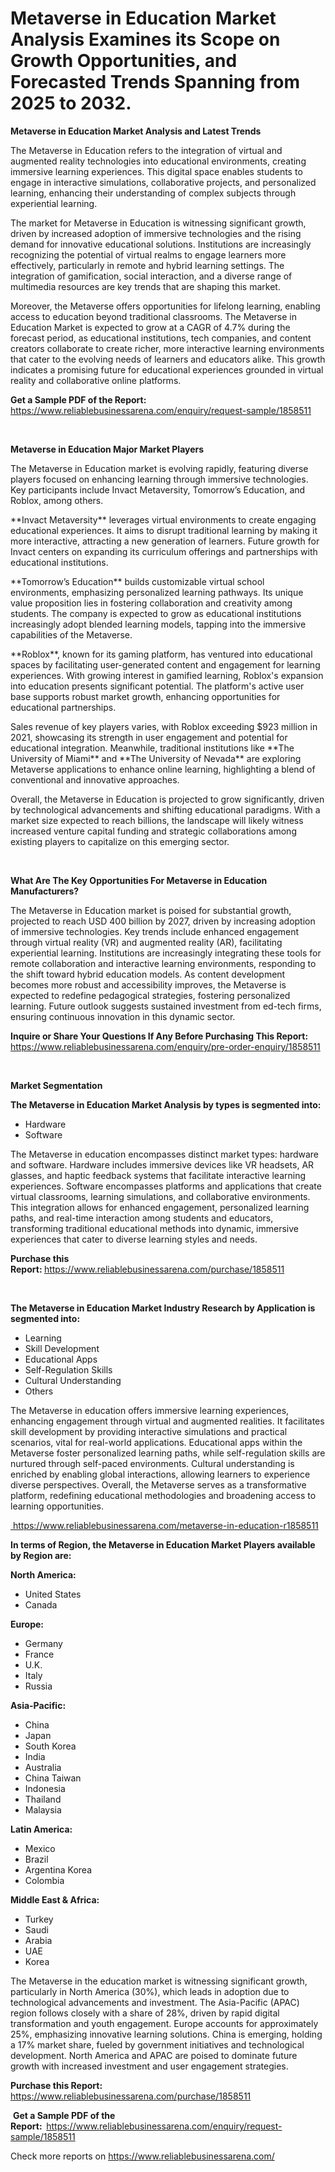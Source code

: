 <p><h1>Metaverse in Education Market Analysis Examines its Scope on Growth Opportunities, and Forecasted Trends Spanning from 2025 to 2032.</h1></p><p><strong>Metaverse in Education Market Analysis and Latest Trends</strong></p>
<p><p>The Metaverse in Education refers to the integration of virtual and augmented reality technologies into educational environments, creating immersive learning experiences. This digital space enables students to engage in interactive simulations, collaborative projects, and personalized learning, enhancing their understanding of complex subjects through experiential learning.</p><p>The market for Metaverse in Education is witnessing significant growth, driven by increased adoption of immersive technologies and the rising demand for innovative educational solutions. Institutions are increasingly recognizing the potential of virtual realms to engage learners more effectively, particularly in remote and hybrid learning settings. The integration of gamification, social interaction, and a diverse range of multimedia resources are key trends that are shaping this market.</p><p>Moreover, the Metaverse offers opportunities for lifelong learning, enabling access to education beyond traditional classrooms. The Metaverse in Education Market is expected to grow at a CAGR of 4.7% during the forecast period, as educational institutions, tech companies, and content creators collaborate to create richer, more interactive learning environments that cater to the evolving needs of learners and educators alike. This growth indicates a promising future for educational experiences grounded in virtual reality and collaborative online platforms.</p></p>
<p><strong>Get a Sample PDF of the Report:&nbsp;</strong> <a href="https://www.reliablebusinessarena.com/enquiry/request-sample/1858511?utm_campaign=2893&utm_medium=2&utm_source=Github&utm_content=ia&utm_term=11032025&utm_id=metaverse-in-education">https://www.reliablebusinessarena.com/enquiry/request-sample/1858511</a></p>
<p>&nbsp;</p>
<p><strong>Metaverse in Education Major Market Players</strong></p>
<p><p>The Metaverse in Education market is evolving rapidly, featuring diverse players focused on enhancing learning through immersive technologies. Key participants include Invact Metaversity, Tomorrow’s Education, and Roblox, among others.</p><p>**Invact Metaversity** leverages virtual environments to create engaging educational experiences. It aims to disrupt traditional learning by making it more interactive, attracting a new generation of learners. Future growth for Invact centers on expanding its curriculum offerings and partnerships with educational institutions.</p><p>**Tomorrow’s Education** builds customizable virtual school environments, emphasizing personalized learning pathways. Its unique value proposition lies in fostering collaboration and creativity among students. The company is expected to grow as educational institutions increasingly adopt blended learning models, tapping into the immersive capabilities of the Metaverse.</p><p>**Roblox**, known for its gaming platform, has ventured into educational spaces by facilitating user-generated content and engagement for learning experiences. With growing interest in gamified learning, Roblox's expansion into education presents significant potential. The platform's active user base supports robust market growth, enhancing opportunities for educational partnerships.</p><p>Sales revenue of key players varies, with Roblox exceeding $923 million in 2021, showcasing its strength in user engagement and potential for educational integration. Meanwhile, traditional institutions like **The University of Miami** and **The University of Nevada** are exploring Metaverse applications to enhance online learning, highlighting a blend of conventional and innovative approaches.</p><p>Overall, the Metaverse in Education is projected to grow significantly, driven by technological advancements and shifting educational paradigms. With a market size expected to reach billions, the landscape will likely witness increased venture capital funding and strategic collaborations among existing players to capitalize on this emerging sector.</p></p>
<p>&nbsp;</p>
<p><strong>What Are The Key Opportunities For Metaverse in Education Manufacturers?</strong></p>
<p><p>The Metaverse in Education market is poised for substantial growth, projected to reach USD 400 billion by 2027, driven by increasing adoption of immersive technologies. Key trends include enhanced engagement through virtual reality (VR) and augmented reality (AR), facilitating experiential learning. Institutions are increasingly integrating these tools for remote collaboration and interactive learning environments, responding to the shift toward hybrid education models. As content development becomes more robust and accessibility improves, the Metaverse is expected to redefine pedagogical strategies, fostering personalized learning. Future outlook suggests sustained investment from ed-tech firms, ensuring continuous innovation in this dynamic sector.</p></p>
<p><strong>Inquire or Share Your Questions If Any Before Purchasing This Report:</strong> <a href="https://www.reliablebusinessarena.com/enquiry/pre-order-enquiry/1858511?utm_campaign=2893&utm_medium=2&utm_source=Github&utm_content=ia&utm_term=11032025&utm_id=metaverse-in-education">https://www.reliablebusinessarena.com/enquiry/pre-order-enquiry/1858511</a></p>
<p>&nbsp;</p>
<p><strong>Market Segmentation</strong></p>
<p><strong>The Metaverse in Education Market Analysis by types is segmented into:</strong></p>
<p><ul><li>Hardware</li><li>Software</li></ul></p>
<p><p>The Metaverse in education encompasses distinct market types: hardware and software. Hardware includes immersive devices like VR headsets, AR glasses, and haptic feedback systems that facilitate interactive learning experiences. Software encompasses platforms and applications that create virtual classrooms, learning simulations, and collaborative environments. This integration allows for enhanced engagement, personalized learning paths, and real-time interaction among students and educators, transforming traditional educational methods into dynamic, immersive experiences that cater to diverse learning styles and needs.</p></p>
<p><strong>Purchase this Report:&nbsp;</strong><a href="https://www.reliablebusinessarena.com/purchase/1858511?utm_campaign=2893&utm_medium=2&utm_source=Github&utm_content=ia&utm_term=11032025&utm_id=metaverse-in-education">https://www.reliablebusinessarena.com/purchase/1858511</a></p>
<p>&nbsp;</p>
<p><strong>The Metaverse in Education Market Industry Research by Application is segmented into:</strong></p>
<p><ul><li>Learning</li><li>Skill Development</li><li>Educational Apps</li><li>Self-Regulation Skills</li><li>Cultural Understanding</li><li>Others</li></ul></p>
<p><p>The Metaverse in education offers immersive learning experiences, enhancing engagement through virtual and augmented realities. It facilitates skill development by providing interactive simulations and practical scenarios, vital for real-world applications. Educational apps within the Metaverse foster personalized learning paths, while self-regulation skills are nurtured through self-paced environments. Cultural understanding is enriched by enabling global interactions, allowing learners to experience diverse perspectives. Overall, the Metaverse serves as a transformative platform, redefining educational methodologies and broadening access to learning opportunities.</p></p>
<p><a href="https://www.reliablebusinessarena.com/metaverse-in-education-r1858511?utm_campaign=2893&utm_medium=2&utm_source=Github&utm_content=ia&utm_term=11032025&utm_id=metaverse-in-education">&nbsp;https://www.reliablebusinessarena.com/metaverse-in-education-r1858511</a></p>
<p><strong>In terms of Region, the Metaverse in Education Market Players available by Region are:</strong></p>
<p>
    <p> <strong> North America: </strong>
        <ul>
            <li>United States</li>
            <li>Canada</li>
        </ul>
        </p> 
    <p> <strong> Europe: </strong>
        <ul>
            <li>Germany</li>
            <li>France</li>
            <li>U.K.</li>
            <li>Italy</li>
            <li>Russia</li>
        </ul>
        </p> 
    <p> <strong> Asia-Pacific: </strong>
        <ul>
            <li>China</li>
            <li>Japan</li>
            <li>South Korea</li>
            <li>India</li>
            <li>Australia</li>
            <li>China Taiwan</li>
            <li>Indonesia</li>
            <li>Thailand</li>
            <li>Malaysia</li>
        </ul>
        </p> 
    <p> <strong> Latin America: </strong>
        <ul>
            <li>Mexico</li>
            <li>Brazil</li>
            <li>Argentina Korea</li>
            <li>Colombia</li>
        </ul>
        </p> 
    <p> <strong> Middle East & Africa: </strong>
        <ul>
            <li>Turkey</li>
            <li>Saudi</li>
            <li>Arabia</li>
            <li>UAE</li>
            <li>Korea</li>
        </ul>
    </p>
    </p>
<p><p>The Metaverse in the education market is witnessing significant growth, particularly in North America (30%), which leads in adoption due to technological advancements and investment. The Asia-Pacific (APAC) region follows closely with a share of 28%, driven by rapid digital transformation and youth engagement. Europe accounts for approximately 25%, emphasizing innovative learning solutions. China is emerging, holding a 17% market share, fueled by government initiatives and technological development. North America and APAC are poised to dominate future growth with increased investment and user engagement strategies.</p></p>
<p><strong>Purchase this Report: </strong><a href="https://www.reliablebusinessarena.com/purchase/1858511?utm_campaign=2893&utm_medium=2&utm_source=Github&utm_content=ia&utm_term=11032025&utm_id=metaverse-in-education">https://www.reliablebusinessarena.com/purchase/1858511</a></p>
<p>&nbsp;<strong>Get a Sample PDF of the Report:&nbsp;&nbsp;</strong><a href="https://www.reliablebusinessarena.com/enquiry/request-sample/1858511?utm_campaign=2893&utm_medium=2&utm_source=Github&utm_content=ia&utm_term=11032025&utm_id=metaverse-in-education">https://www.reliablebusinessarena.com/enquiry/request-sample/1858511</a></p>
<p><strong></strong></p>
<p>Check more reports on <a href="https://www.reliablebusinessarena.com/?utm_campaign=2893&utm_medium=2&utm_source=Github&utm_content=ia&utm_term=11032025&utm_id=metaverse-in-education">https://www.reliablebusinessarena.com/</a></p>